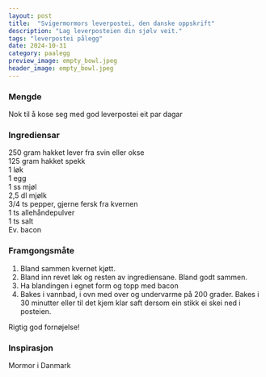 ```yaml
---
layout: post
title:  "Svigermormors leverpostei, den danske oppskrift"
description: "Lag leverposteien din sjølv veit."
tags: "leverpostei pålegg"
date: 2024-10-31
category: paalegg
preview_image: empty_bowl.jpeg
header_image: empty_bowl.jpeg
---
```


### Mengde

Nok til å kose seg med god leverpostei eit par dagar

### Ingrediensar

250 gram hakket lever fra svin eller okse<br>
125 gram hakket spekk<br>
1 løk<br>
1 egg<br>
1 ss mjøl<br>
2,5 dl mjølk<br>
3/4 ts pepper, gjerne fersk fra kvernen<br>
1 ts allehåndepulver<br>
1 ts salt<br>
Ev. bacon<br>

### Framgongsmåte

1. Bland sammen kvernet kjøtt.
2. Bland inn revet løk og resten av ingrediensane. Bland godt sammen.
3. Ha blandingen i egnet form og topp med bacon
4. Bakes i vannbad, i ovn med over og undervarme på 200 grader. Bakes i 30 minutter eller til det kjem klar saft dersom ein stikk ei skei ned i posteien.

Rigtig god fornøjelse!

### Inspirasjon

Mormor i Danmark

<!-- ### Forbetringspotensiale -->